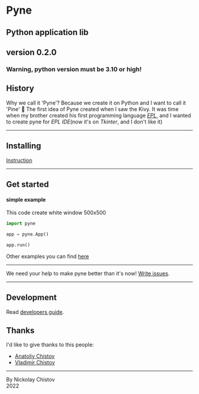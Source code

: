 # Pyne
## Python application lib
## version 0.2.0

### Warning, python version must be 3.10 or high!

## History
Why we call it 'Pyne'? Because we create it on Python and I want to call it 'Pine' 🌳
The first idea of Pyne created when I saw the Kivy.
It was time when my brother created his first programming language [_EPL_](https://gitflic.ru/project/wchistow/elementary),
and I wanted to create pyne for _EPL IDE_(now it's on _Tkinter_, and I don't like it)

----

## Installing
[Instruction](https://gitflic.ru/project/pyne/pyne/blob?file=INSTALLING.md)

----

## Get started
#### simple example
This code create white window 500x500
```python
import pyne

app = pyne.App()

app.run()
```
Other examples you can find [here](https://gitflic.ru/project/pyne/pyne/file?file=examples)

---

We need your help to make pyne better than it's now! [Write issues](https://gitflic.ru/project/pyne/pyne/issue).

---

## Development
Read [developers guide](https://gitflic.ru/project/pyne/pyne/blob?file=DEVELOPERS_GUIDE.md).

## Thanks

I'd like to give thanks to this people:
 + [Anatoliy Chistov](https://gitflic.ru/user/codefather)
 + [Vladimir Chistov](https://gitflic.ru/user/wchistow)

---

By Nickolay Chistov\
2022
